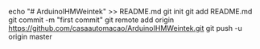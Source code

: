 echo "# ArduinoIHMWeintek" >> README.md
git init
git add README.md
git commit -m "first commit"
git remote add origin https://github.com/casaautomacao/ArduinoIHMWeintek.git
git push -u origin master
